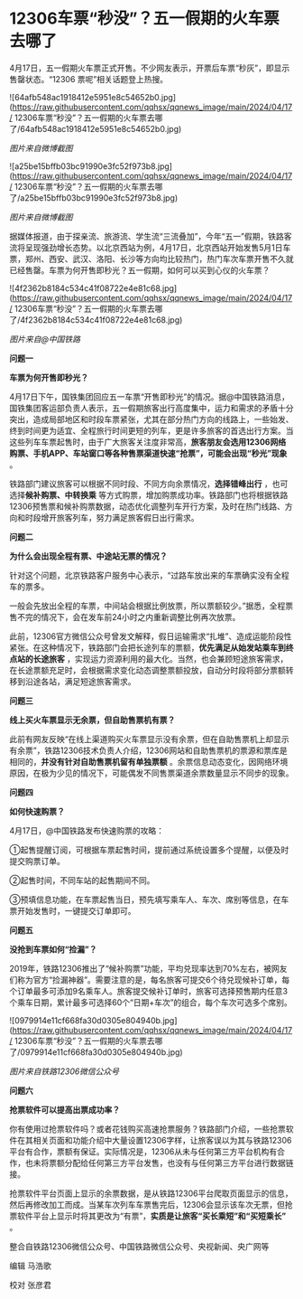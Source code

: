 #  12306车票“秒没”？五一假期的火车票去哪了

4月17日，五一假期火车票正式开售。不少网友表示，开票后车票“秒灰”，即显示售罄状态。“12306 票呢”相关话题登上热搜。

![64afb548ac1918412e5951e8c54652b0.jpg](https://raw.githubusercontent.com/qqhsx/qqnews_image/main/2024/04/17/ 12306车票“秒没”？五一假期的火车票去哪了/64afb548ac1918412e5951e8c54652b0.jpg)

 _图片来自微博截图_

![a25be15bffb03bc91990e3fc52f973b8.jpg](https://raw.githubusercontent.com/qqhsx/qqnews_image/main/2024/04/17/ 12306车票“秒没”？五一假期的火车票去哪了/a25be15bffb03bc91990e3fc52f973b8.jpg)

 _图片来自微博截图_

据媒体报道，由于探亲流、旅游流、学生流“三流叠加”，今年“五一”假期，铁路客流将呈现强劲增长态势。以北京西站为例，4月17日，北京西站开始发售5月1日车票，郑州、西安、武汉、洛阳、长沙等方向均比较热门，热门车次车票开售不久就已经售罄。车票为何开售即秒光？五一假期，如何可以买到心仪的火车票？

![4f2362b8184c534c41f08722e4e81c68.jpg](https://raw.githubusercontent.com/qqhsx/qqnews_image/main/2024/04/17/ 12306车票“秒没”？五一假期的火车票去哪了/4f2362b8184c534c41f08722e4e81c68.jpg)

 _图片来自@中国铁路_

**问题一**

**车票为何开售即秒光？**

4月17日下午，国铁集团回应五一车票“开售即秒光”的情况。据@中国铁路消息，国铁集团客运部负责人表示，五一假期旅客出行高度集中，运力和需求的矛盾十分突出，造成局部地区和时段车票紧张，尤其在部分热门方向的线路上，一些始发、终到时间更为适宜、全程旅行时间更短的列车，更是许多旅客的首选出行方案。当这些列车车票起售时，由于广大旅客关注度非常高，**旅客朋友会选用12306网络购票、手机APP、车站窗口等各种售票渠道快速“抢票”，可能会出现“秒光”现象**
。

铁路部门建议旅客可以根据不同时段、不同方向余票情况，**选择错峰出行** ，也可选择**候补购票、中转换乘**
等方式购票，增加购票成功率。铁路部门也将根据铁路12306预售票和候补购票数据，动态优化调整列车开行方案，及时在热门线路、方向和时段增开旅客列车，努力满足旅客假日出行需求。

**问题二**

**为什么会出现全程有票、中途站无票的情况？**

针对这个问题，北京铁路客户服务中心表示，“过路车放出来的车票确实没有全程车的票多。

一般会先放出全程的车票，中间站会根据比例放票，所以票额较少。”据悉，全程票售不完的情况下，会在发车前24小时之内重新调整比例再次放票。

此前，12306官方微信公众号曾发文解释，假日运输需求“扎堆”、造成运能阶段性紧张。在这种情况下，铁路部门会把长途列车的票额，**优先满足从始发站乘车到终点站的长途旅客**
，实现运力资源利用的最大化。当然，也会兼顾短途旅客需求，在长途票额充足时，会根据需求变化动态调整票额投放，自动分时段将部分票额转移到沿途各站，满足短途旅客需求。

**问题三**

**线上买火车票显示无余票，但自助售票机有票？**

此前有网友反映“在线上渠道购买火车票显示没有余票，但在自助售票机上却显示有余票”，铁路12306技术负责人介绍，12306网站和自助售票机的票源和票库是相同的，**并没有针对自助售票机留有单独票额**
。余票信息动态变化，因网络环境原因，在极为少见的情况下，可能偶发不同售票渠道余票数量显示不同步的现象。

**问题四**

**如何快速购票？**

4月17日，@中国铁路发布快速购票的攻略：

①起售提醒订阅，可根据车票起售时间，提前通过系统设置多个提醒，以便及时提交购票订单。

②起售时间，不同车站的起售期间不同。

③预填信息功能，在车票起售当日，预先填写乘车人、车次、席别等信息，在车票开始发售时，一键提交订单即可。

**问题五**

**没抢到车票如何“捡漏”？**

2019年，铁路12306推出了“候补购票”功能，平均兑现率达到70%左右，被网友们称为官方“捡漏神器”。需要注意的是，每名旅客可提交6个待兑现候补订单，每个订单最多可添加9名乘车人。旅客提交候补订单时，旅客可选择预售期内任意3个乘车日期，累计最多可选择60个“日期+车次”的组合，每个车次可选多个席别。

![0979914e11cf668fa30d0305e804940b.jpg](https://raw.githubusercontent.com/qqhsx/qqnews_image/main/2024/04/17/ 12306车票“秒没”？五一假期的火车票去哪了/0979914e11cf668fa30d0305e804940b.jpg)

_图片来自铁路12306微信公众号_

**问题六**

**抢票软件可以提高出票成功率？**

你有使用过抢票软件吗？或者花钱购买高速抢票服务？铁路部门介绍，一些抢票软件在其相关页面和功能介绍中大量设置12306字样，让旅客误以为其与铁路12306平台有合作，票额有保证。实际情况是，12306从未与任何第三方平台机构有合作，也未将票额分配给任何第三方平台发售，也没有与任何第三方平台进行数据链接。

抢票软件平台页面上显示的余票数据，是从铁路12306平台爬取页面显示的信息，然后再修改加工而成。当某车次列车车票售完后，12306会显示该车次无票，但抢票软件平台上显示时将其更改为“有票”，**实质是让旅客“买长乘短”和“买短乘长”**
。

整合自铁路12306微信公众号、中国铁路微信公众号、央视新闻、央广网等

编辑 马浩歌

校对 张彦君


